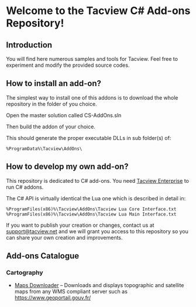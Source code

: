 # Welcome to the Tacview C# Add-ons Repository!

## Introduction

You will find here numerous samples and tools for Tacview. Feel free to experiment and modify the provided source codes.

## How to install an add-on?

The simplest way to install one of this addons is to download the whole repository in the folder of you choice.

Open the master solution called CS-AddOns.sln

Then build the addon of your choice.

This should generate the proper executable DLLs in sub folder(s) of:

```
%ProgramData%\Tacview\AddOns\
```

## How to develop my own add-on?

This repository is dedicated to C# add-ons. You need [Tacview Enterprise](https://www.tacview.net/features/enterprise/) to run C# addons.

The C# API is virtually identical the Lua one which is described in detail in:

```
%ProgramFiles(x86)%\Tacview\AddOns\Tacview Lua Core Interface.txt
%ProgramFiles(x86)%\Tacview\AddOns\Tacview Lua Main Interface.txt
```

If you want to publish your creation or changes, contact us at support@tacview.net and we will grant you access to this repository so you can share your own creation and improvements.

## Add-ons Catalogue

### Cartography

* [Maps Downloader](MapsDownloader) – Downloads and displays topographic and satellite maps from any WMS compliant server such as https://www.geoportail.gouv.fr/

